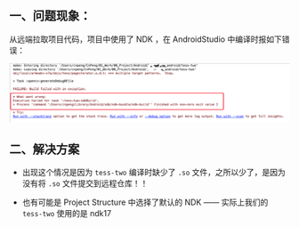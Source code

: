 ## 一、问题现象：

从远端拉取项目代码，项目中使用了 NDK ，在 AndroidStudio 中编译时报如下错误：

![](pics/14-没有so时的报错.png)

## 二、解决方案

* 出现这个情况是因为 `tess-two` 编译时缺少了 `.so` 文件，之所以少了，是因为没有将 `.so` 文件提交到远程仓库！！

* 也有可能是 Project Structure 中选择了默认的 NDK —— 实际上我们的 `tess-two` 使用的是 ndk17